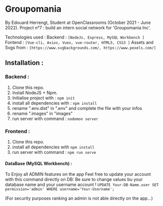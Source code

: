 # Groupomania

By Edouard Herrengt, Student at OpenClassrooms (October 2021 - June 2022).
Project n°7 : build an intern social network for 'Groupomania Inc'.

Technologies used :
Backend : `[NodeJs, Express, MySQL Workbench ]`
Fontend : `[Vue-cli, Axios, Vuex, vue-router, HTML5, CSS3 ]`
Assets and Svgs from : `[https://www.svgbackgrounds.com/, https://www.pexels.com/]`

## Installation :

### Backend : 
1. Clone this repo.
2. Install NodeJS + Npm.
3. Initialise project with : `npm init`
4. install all dependencies with : `npm install` 
5. rename ".env.dist" in ".env" and complete the file with your infos
6. rename ".images" in "images"
7. run server with command : `nodemon server`

### Frontend : 
1. Clone this repo.
2. install all dependencies with `npm install`
3. run server with command : `npm run serve`

#### DataBase (MySQL Workbench) :
To Enjoy all ADMIN features on the app Feel free to update your account with this command directly on DB: 
Be sure to change values bu your database name and your username account !
`UPDATE Your-DB-Name.user SET permission='admin' WHERE username='Your-Username';`

(For security purposes ranking an admin is not able directly on the app...)
